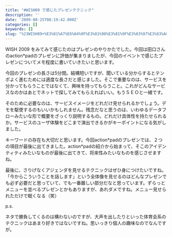 ```yaml
---
title: "#WISH09 で感じたプレゼンテクニック"
description: ''
date: '2009-08-25T08:19:42.000Z'
categories: []
keywords: []
slug: "%23WISH09+%E3%81%A7%E6%84%9F%E3%81%98%E3%81%9F%E3%83%97%E3%83%AC%E3%82%BC%E3%83%B3%E3%83%86%E3%82%AF%E3%83%8B%E3%83%83%E3%82%AF"
---
```

WISH 2009 をみてみて感じたのはプレゼンのやりかたでした。今回は田口さんのaction\*padのプレゼンに評価が集まりましたが、今回のイベントで感じたプレゼンについてメモ程度に書いていきたいと思います。

今回のプレゼンの長さは5分間。結構短いですが、聞いている分からするとテンポよく進むためには適度な長さだと感じました。そこで重要なのは、サービスを分かってもらうことではなくて、興味を持ってもらうこと。これがどんなサービスなのかはあとでネットで探してみてもらえればいい。もうＳＥＯと一緒です。

そのために必要なのは、サービスイメージをどれだけ見せられるかでしょう。デモを駆使するのもいいかもしれません。残念だなと思うのは、いわゆるデータフローみたいな形で概要をざっくり説明するもの。どれだけ具体性を持たせられるか。サービスのユーザ体験をどこまで演出できるかがキーポイントになる気がしました。

キーワードの存在も大切だと思います。今回action\*padのプレゼンでは、２つの項目が最後に出てきました。action\*padの紹介から始まって、そこのアイデンティティみたいなものが最後に出てきて、将来性みたいなものを感じさせますね。

最後に、さりげなくアジェンダを見せるテクニックはぜひ身につけたいですね。「今からこういうことを話します」という全体像を見せるのはどんなプレゼンでも必ず必要だと思っていて、でも一番難しい部分だなと思っています。ずらっとメニューを並べるプレゼンとかもありますが、あれダメですね。メニュー見せられただけで眠くなる（笑）

p.s.

ネタで勝負してくるのは構わないのですが、大声を出したりといった体育会系のテクニックはあまり好きではないですね。思いっきり個人の趣味なのでなんですが。